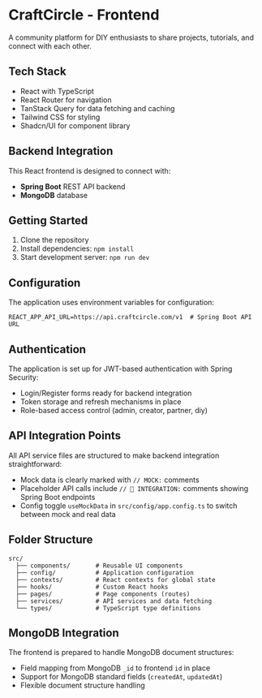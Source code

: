 
# CraftCircle - Frontend

A community platform for DIY enthusiasts to share projects, tutorials, and connect with each other.

## Tech Stack

- React with TypeScript
- React Router for navigation
- TanStack Query for data fetching and caching
- Tailwind CSS for styling
- Shadcn/UI for component library

## Backend Integration 

This React frontend is designed to connect with:
- **Spring Boot** REST API backend
- **MongoDB** database

## Getting Started

1. Clone the repository
2. Install dependencies: `npm install`
3. Start development server: `npm run dev`

## Configuration

The application uses environment variables for configuration:

```
REACT_APP_API_URL=https://api.craftcircle.com/v1  # Spring Boot API URL
```

## Authentication

The application is set up for JWT-based authentication with Spring Security:

- Login/Register forms ready for backend integration
- Token storage and refresh mechanisms in place
- Role-based access control (admin, creator, partner, diy)

## API Integration Points

All API service files are structured to make backend integration straightforward:

- Mock data is clearly marked with `// MOCK:` comments
- Placeholder API calls include `// 🔧 INTEGRATION:` comments showing Spring Boot endpoints
- Config toggle `useMockData` in `src/config/app.config.ts` to switch between mock and real data

## Folder Structure

```
src/
  ├── components/       # Reusable UI components
  ├── config/           # Application configuration
  ├── contexts/         # React contexts for global state
  ├── hooks/            # Custom React hooks
  ├── pages/            # Page components (routes)
  ├── services/         # API services and data fetching
  └── types/            # TypeScript type definitions
```

## MongoDB Integration

The frontend is prepared to handle MongoDB document structures:

- Field mapping from MongoDB `_id` to frontend `id` in place
- Support for MongoDB standard fields (`createdAt`, `updatedAt`)
- Flexible document structure handling
